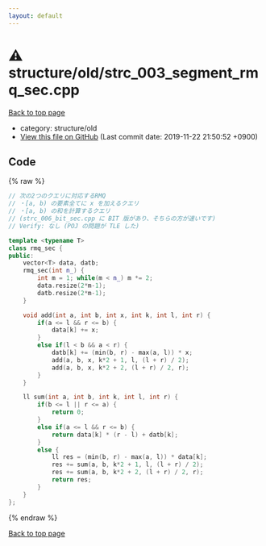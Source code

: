 ```yaml
---
layout: default
---
```


<!-- mathjax config similar to math.stackexchange -->
<script type="text/javascript" async
  src="https://cdnjs.cloudflare.com/ajax/libs/mathjax/2.7.5/MathJax.js?config=TeX-MML-AM_CHTML">
</script>
<script type="text/x-mathjax-config">
  MathJax.Hub.Config({
    TeX: { equationNumbers: { autoNumber: "AMS" }},
    tex2jax: {
      inlineMath: [ ['$','$'] ],
      processEscapes: true
    },
    "HTML-CSS": { matchFontHeight: false },
    displayAlign: "left",
    displayIndent: "2em"
  });
</script>

<script type="text/javascript" src="https://cdnjs.cloudflare.com/ajax/libs/jquery/3.4.1/jquery.min.js"></script>
<script src="https://cdn.jsdelivr.net/npm/jquery-balloon-js@1.1.2/jquery.balloon.min.js" integrity="sha256-ZEYs9VrgAeNuPvs15E39OsyOJaIkXEEt10fzxJ20+2I=" crossorigin="anonymous"></script>
<script type="text/javascript" src="../../../assets/js/copy-button.js"></script>
<link rel="stylesheet" href="../../../assets/css/copy-button.css" />


# :warning: structure/old/strc_003_segment_rmq_sec.cpp
<a href="../../../index.html">Back to top page</a>

* category: structure/old
* <a href="{{ site.github.repository_url }}/blob/master/structure/old/strc_003_segment_rmq_sec.cpp">View this file on GitHub</a> (Last commit date: 2019-11-22 21:50:52 +0900)




## Code
{% raw %}
```cpp
// 次の2つのクエリに対応するRMQ
// ・[a, b) の要素全てに x を加えるクエリ
// ・[a, b) の和を計算するクエリ
// (strc_006_bit_sec.cpp に BIT 版があり、そちらの方が速いです)
// Verify: なし (POJ の問題が TLE した)

template <typename T>
class rmq_sec {
public:
    vector<T> data, datb;
    rmq_sec(int n_) {
        int m = 1; while(m < n_) m *= 2;
        data.resize(2*m-1);
        datb.resize(2*m-1);
    }

    void add(int a, int b, int x, int k, int l, int r) {
        if(a <= l && r <= b) {
            data[k] += x;
        }
        else if(l < b && a < r) {
            datb[k] += (min(b, r) - max(a, l)) * x;
            add(a, b, x, k*2 + 1, l, (l + r) / 2);
            add(a, b, x, k*2 + 2, (l + r) / 2, r);
        }
    }

    ll sum(int a, int b, int k, int l, int r) {
        if(b <= l || r <= a) {
            return 0;
        }
        else if(a <= l && r <= b) {
            return data[k] * (r - l) + datb[k];
        }
        else {
            ll res = (min(b, r) - max(a, l)) * data[k];
            res += sum(a, b, k*2 + 1, l, (l + r) / 2);
            res += sum(a, b, k*2 + 2, (l + r) / 2, r);
            return res;
        }
    }
};
```
{% endraw %}

<a href="../../../index.html">Back to top page</a>

